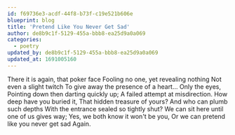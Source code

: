 ```yaml
---
id: f69736e3-acdf-44f8-b73f-c19e521b606e
blueprint: blog
title: 'Pretend Like You Never Get Sad'
author: de8b9c1f-5129-455a-bbb8-ea25d9a0a069
categories:
  - poetry
updated_by: de8b9c1f-5129-455a-bbb8-ea25d9a0a069
updated_at: 1691005160
---
```

There it is again, that poker face
Fooling no one, yet revealing nothing
Not even a slight twitch
To give away the presence of a heart...
Only the eyes,
Pointing down then darting quickly up;
A failed attempt at misdirection.
How deep have you buried it,
That hidden treasure of yours?
And who can plumb such depths
With the entrance sealed so tightly shut?
We can sit here until one of us gives way;
Yes, we both know it won't be you,
Or we can pretend like you never get sad
Again.